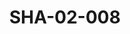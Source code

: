 ---
pid: SHA-02-008
title: SHA-02-008
language: ar
original_label: 
rights: شرحبيل احمد
location_of_original: شرحبيل احمد
photographer_or_studio: 
scanned_from: photograph 12.2 by 16.4
_date: '1962'
location: اثيوبيا، مصوع
description: غداء في المطعم من ضمنهم حسن سروجي سيد احمد عثمان حسين
additional_notes: 
permission_display: 'yes'
on_server: 'no'
on_website: 'no'
permalink: /photopages/ar/SHA-02-008
layout: photo-page
---